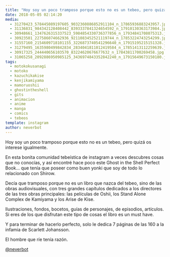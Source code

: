 ```yaml
---
title: "Hoy soy un poco tramposo porque esto no es un tebeo, pero quizá os interese igualmente"
date: 2018-05-05 02:14:20
media: 
  - 31270423_578445089197605_9032360886852911104_n_17865936883243957.jpg
  - 31136831_984342128408442_8393337841324654592_n_17910130363173984.jpg
  - 30948661_1347626315337523_5984854330736377856_n_17934841708075313.jpg
  - 30923501_227586074662936_9211083452521119744_n_17853224743254299.jpg
  - 31557160_2154609718101155_3226873740541296640_n_17915195215151328.jpg
  - 31279495_1635980499842834_2834041811012419584_n_17851413112259639.jpg
  - 30917325_244440656103570_83224620676677632_n_17843811700269458.jpg
  - 31065258_2092886950985125_3436974843352842240_n_17915649673150180.jpg
tags: 
  - motokokusanagi
  - motoko
  - kazuchikakise
  - kenjikamiyama
  - mamoruoshii
  - ghostintheshell
  - gits
  - animacion
  - anime
  - manga
  - comics
  - tebeos
template: instagram
author: neverbot
---
```


Hoy soy un poco tramposo porque esto no es un tebeo, pero quizá os interese igualmente.


En esta bonita comunidad tebeística de instagram a veces descubres cosas que no conocías, y así encontré hace poco este Ghost in the Shell Perfect Book... que tenía que poseer como buen yonki que soy de todo lo relacionado con Shirow.


Decía que tramposo porque no es un libro que nazca del tebeo, sino de las obras audiovisuales, con tres grandes capítulos dedicados a los directores de las tres obras principales: las películas de Oshii, los Stand Alone Complex de Kamiyama y los Arise de Kise.


Ilustraciones, fondos, bocetos,  guías de personajes, de episodios, artículos. Si eres de los que disfrutan este tipo de cosas el libro es un must have.


Y para terminar de hacerlo perfecto, solo le dedica 7 páginas de las 160 a la infamia de Scarlett Johansson.


El hombre que ríe tenía razón.


[@neverbot](https://instagram.com/neverbot)



